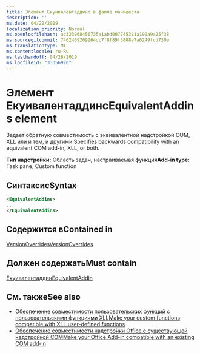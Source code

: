 ```yaml
---
title: Элемент Екуивалентаддинс в файле манифеста
description: ''
ms.date: 04/22/2019
localization_priority: Normal
ms.openlocfilehash: ac323968456735a1abd007745381a190a9a25f38
ms.sourcegitcommit: 7462409209264dc7f8f89f3808a7a6249fcd739e
ms.translationtype: MT
ms.contentlocale: ru-RU
ms.lasthandoff: 04/26/2019
ms.locfileid: "33356920"
---
```

# <a name="equivalentaddins-element"></a><span data-ttu-id="09554-102">Элемент Екуивалентаддинс</span><span class="sxs-lookup"><span data-stu-id="09554-102">EquivalentAddins element</span></span>

<span data-ttu-id="09554-103">Задает обратную совместимость с эквивалентной надстройкой COM, XLL или и тем, и другими.</span><span class="sxs-lookup"><span data-stu-id="09554-103">Specifies backwards compatibility with an equivalent COM add-in, XLL, or both.</span></span>

<span data-ttu-id="09554-104">**Тип надстройки:** Область задач, настраиваемая функция</span><span class="sxs-lookup"><span data-stu-id="09554-104">**Add-in type:** Task pane, Custom function</span></span>

## <a name="syntax"></a><span data-ttu-id="09554-105">Синтаксис</span><span class="sxs-lookup"><span data-stu-id="09554-105">Syntax</span></span>

```XML
<EquivalentAddins>
...  
</EquivalentAddins>  
```

## <a name="contained-in"></a><span data-ttu-id="09554-106">Содержится в</span><span class="sxs-lookup"><span data-stu-id="09554-106">Contained in</span></span>

[<span data-ttu-id="09554-107">VersionOverrides</span><span class="sxs-lookup"><span data-stu-id="09554-107">VersionOverrides</span></span>](versionoverrides.md)

## <a name="must-contain"></a><span data-ttu-id="09554-108">Должен содержать</span><span class="sxs-lookup"><span data-stu-id="09554-108">Must contain</span></span>

[<span data-ttu-id="09554-109">Екуивалентаддин</span><span class="sxs-lookup"><span data-stu-id="09554-109">EquivalentAddin</span></span>](equivalentaddin.md)

## <a name="see-also"></a><span data-ttu-id="09554-110">См. также</span><span class="sxs-lookup"><span data-stu-id="09554-110">See also</span></span>

- [<span data-ttu-id="09554-111">Обеспечение совместимости пользовательских функций с пользовательскими функциями XLL</span><span class="sxs-lookup"><span data-stu-id="09554-111">Make your custom functions compatible with XLL user-defined functions</span></span>](../../excel/make-custom-functions-compatible-with-xll-udf.md)
- [<span data-ttu-id="09554-112">Обеспечение совместимости надстройки Office с существующей надстройкой COM</span><span class="sxs-lookup"><span data-stu-id="09554-112">Make your Office Add-in compatible with an existing COM add-in</span></span>](../../develop/make-office-add-in-compatible-with-existing-com-add-in.md)